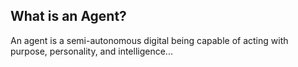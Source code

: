 ## What is an Agent?
An agent is a semi-autonomous digital being capable of acting with purpose, personality, and intelligence...